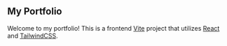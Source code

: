 ## My Portfolio

Welcome to my portfolio! This is a frontend [Vite](https://vitejs.dev/) project that utilizes [React](https://reactjs.org/) and [TailwindCSS](https://tailwindcss.com/).
